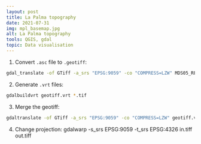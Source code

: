 ```yaml
---
layout: post
title: La Palma topography
date: 2021-07-31
img: mpl_basemap.jpg
alt: La Palma topography
tools: QGIS, gdal
topic: Data visualisation
---
```


1. Convert `.asc` file to `.geotiff`:
```bash
gdal_translate -of GTiff -a_srs "EPSG:9059" -co "COMPRESS=LZW" MDS05_REGCAN95_H28_1087_COB1.asc lp03.geotiff
```
2. Generate `.vrt` files:
```bash
gdalbuildvrt geotiff.vrt *.tif
```
3. Merge the geotiff:
```bash
gdaltranslate -of GTiff -a_srs "EPSG:9059" -co "COMPRESS=LZW" geotiff.vrt master.tif
```
4. Change projection:
gdalwarp -s_srs EPSG:9059 -t_srs EPSG:4326 in.tiff out.tiff

